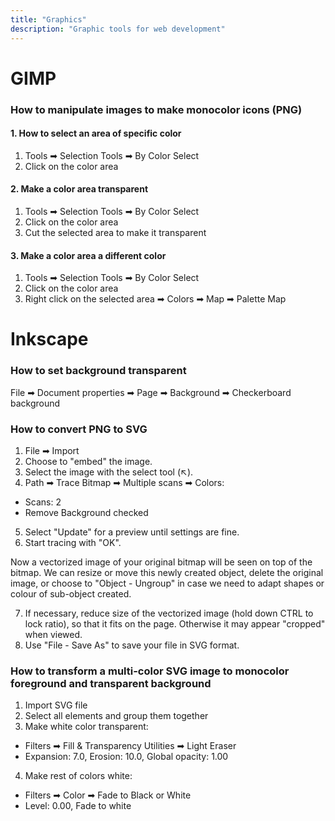 ```yaml
---
title: "Graphics"
description: "Graphic tools for web development"
---
```


# GIMP

### How to manipulate images to make monocolor icons (PNG)

#### 1. How to select an area of specific color

1. Tools ➡ Selection Tools ➡ By Color Select
2. Click on the color area

#### 2. Make a color area transparent

1. Tools ➡ Selection Tools ➡ By Color Select
2. Click on the color area
3. Cut the selected area to make it transparent

#### 3. Make a color area a different color

1. Tools ➡ Selection Tools ➡ By Color Select
2. Click on the color area
3. Right click on the selected area ➡ Colors ➡ Map ➡ Palette Map


# Inkscape

### How to set background transparent

File ➡ Document properties ➡ Page ➡ Background ➡ Checkerboard background

### How to convert PNG to SVG

1. File ➡ Import
2. Choose to "embed" the image.
3. Select the image with the select tool (↖).
4. Path ➡ Trace Bitmap ➡ Multiple scans ➡ Colors:
  * Scans: 2
  * Remove Background checked
5. Select "Update" for a preview until settings are fine.
6. Start tracing with "OK".

Now a vectorized image of your original bitmap will be seen on top of the bitmap. We can resize or move this newly created object, delete the original image, or choose to "Object - Ungroup" in case we need to adapt shapes or colour of sub-object created.

7. If necessary, reduce size of the vectorized image (hold down CTRL to lock ratio), so that it fits on the page. Otherwise it may appear "cropped" when viewed.
8. Use "File - Save As" to save your file in SVG format.


### How to transform a multi-color SVG image to monocolor foreground and transparent background

1. Import SVG file
2. Select all elements and group them together
3. Make white color transparent:
  * Filters ➡ Fill & Transparency Utilities ➡ Light Eraser
  * Expansion: 7.0, Erosion: 10.0, Global opacity: 1.00
4. Make rest of colors white:
  * Filters ➡ Color ➡ Fade to Black or White
  * Level: 0.00, Fade to white